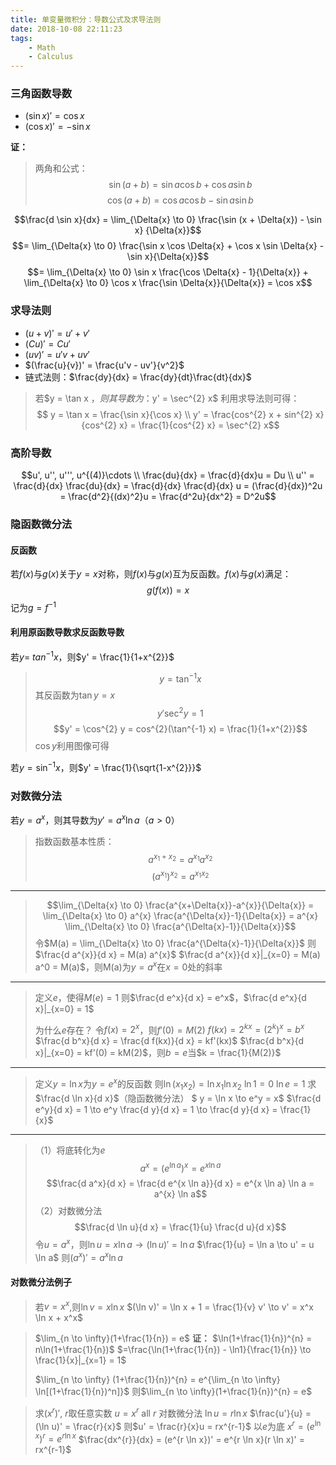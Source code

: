 ```yaml
---
title: 单变量微积分：导数公式及求导法则
date: 2018-10-08 22:11:23
tags:
    - Math
    - Calculus
---
```


### 三角函数导数
- $(\sin x)' = \cos x$
- $(\cos x)' = -\sin x$

**证：**

> 两角和公式：
> $$\sin (a+b) = \sin a \cos b + \cos a \sin b$$ $$\cos (a+b) = \cos a \cos b - \sin a \sin b$$

$$\frac{d \sin x}{dx} = \lim_{\Delta{x} \to 0} \frac{\sin (x + \Delta{x}) - \sin x} {\Delta{x}}$$ $$= \lim_{\Delta{x} \to 0} \frac{\sin x \cos \Delta{x} + \cos x \sin \Delta{x} - \sin x}{\Delta{x}}$$ $$= \lim_{\Delta{x} \to 0} \sin x \frac{\cos \Delta{x} - 1}{\Delta{x}} + \lim_{\Delta{x} \to 0} \cos x \frac{\sin \Delta{x}}{\Delta{x}} = \cos x$$

<!--more-->

### 求导法则
- $(u+v)' = u' + v'$
- $(Cu)' = Cu'$
- $(uv)' = u'v + uv'$
- $(\frac{u}{v})' = \frac{u'v - uv'}{v^2}$
- 链式法则：$\frac{dy}{dx} = \frac{dy}{dt}\frac{dt}{dx}$

> 若$y = \tan x $，则其导数为：$y' = \sec^{2}  x$
> 利用求导法则可得：
> $$ y = \tan x = \frac{\sin x}{\cos x} \\
> y' = \frac{cos^{2} x + sin^{2} x}{cos^{2} x} = \frac{1}{cos^{2} x} = \sec^{2} x$$

### 高阶导数
$$u', u'', u''', u^{(4)}\cdots \\
\frac{du}{dx} = \frac{d}{dx}u = Du \\
u'' = \frac{d}{dx} \frac{du}{dx} = \frac{d}{dx} \frac{d}{dx} u = (\frac{d}{dx})^2u = \frac{d^2}{(dx)^2}u = \frac{d^2u}{dx^2} = D^2u$$

### 隐函数微分法
#### 反函数
若$f(x)$与$g(x)$关于$y=x$对称，则$f(x)$与$g(x)$互为反函数。$f(x)$与$g(x)$满足：
$$g(f(x)) = x$$
记为$g=f^{-1}$
#### 利用原函数导数求反函数导数
若$y =\ tan^{-1} x$，则$y' = \frac{1}{1+x^{2}}$
> $$y = \tan^{-1} x$$
> 其反函数为$\tan y = x$
> $$y' \sec^{2} y = 1 $$ $$y' = \cos^{2} y = cos^{2}(\tan^{-1} x) = \frac{1}{1+x^{2}}$$
> $\cos y$利用图像可得

若$y = \sin^{-1} x$，则$y' = \frac{1}{\sqrt{1-x^{2}}}$

### 对数微分法
若$y = a^{x}$，则其导数为$y' = a^{x} \ln{a}$（$a > 0$）
> 指数函数基本性质：
> $$a^{x_{1} + x_{2}} = a^{x_{1}} a^{x_{2}}$$ $$(a^{x_{1}})^{x_{2}} = a^{x_{1} x_{2}}$$

---

> $$\lim_{\Delta{x} \to 0} \frac{a^{x+\Delta{x}}-a^{x}}{\Delta{x}} = \lim_{\Delta{x} \to 0} a^{x} \frac{a^{\Delta{x}}-1}{\Delta{x}} = a^{x} \lim_{\Delta{x} \to 0} \frac{a^{\Delta{x}-1}}{\Delta{x}}$$
> 令$M(a) = \lim_{\Delta{x} \to 0} \frac{a^{\Delta{x}-1}}{\Delta{x}}$
> 则$\frac{d a^{x}}{d x} = M(a) a^{x}$
> $\frac{d a^{x}}{d x}|_{x=0} = M(a) a^0 = M(a)$，则M(a)为$y=a^x$在$x=0$处的斜率

---

> 定义$e$，使得$M(e) = 1$
> 则$\frac{d e^x}{d x} = e^x$，$\frac{d e^x}{d x}|_{x=0} = 1$
> 
> 为什么$e$存在？
> 令$f(x) = 2^{x}$，则$f'(0) = M(2)$
> $f(kx) = 2^{kx} = (2^k)^{x} = b^{x}$
> $\frac{d b^x}{d x} = \frac{d f(kx)}{d x} = kf'(kx)$
> $\frac{d b^x}{d x}|_{x=0} = kf'(0) = kM(2)$，则$b=e$当$k = \frac{1}{M(2)}$

---

> 定义$y = \ln x$为$y = e^x$的反函数
> 则$\ln(x_{1} x_{2}) = \ln{x_{1}}\ln{x_{2}}$ 
> $\ln 1 = 0$ 
> $\ln e = 1$
> 求$\frac{d \ln x}{d x}$（隐函数微分法）
> $ y = \ln x \to e^y = x$
> $\frac{d e^y}{d x} = 1 \to e^y \frac{d y}{d x} = 1 \to \frac{d y}{d x} = \frac{1}{x}$

---

> （1）将底转化为$e$
> $$a^x = (e^{\ln a})^{x} = e^{x \ln a} $$ $$\frac{d a^x}{d x} = \frac{d e^{x \ln a}}{d x} = e^{x \ln a} \ln a = a^{x} \ln a$$
> （2）对数微分法
> $$\frac{d \ln u}{d x} = \frac{1}{u} \frac{d u}{d x}$$
> 令$u=a^x$，则$\ln u = x \ln a \to (\ln u)' = \ln a$
> $\frac{1}{u} = \ln a \to u' = u \ln a$
> 则$(a^x)' = a^x \ln a$

#### 对数微分法例子
> 若$v = x^x$,则$\ln v = x \ln x$
> $(\ln v)' = \ln x + 1 = \frac{1}{v} v' \to v' = x^x \ln x + x^x$

> $\lim_{n \to \infty}(1+\frac{1}{n}) = e$
> **证：**
> $\ln(1+\frac{1}{n})^{n} = n\ln(1+\frac{1}{n})$
> $=\frac{\ln(1+\frac{1}{n}) - \ln1}{\frac{1}{n}} \to \frac{1}{x}|_{x=1} = 1$
>
> $\lim_{n \to \infty} (1+\frac{1}{n})^{n} = e^{\lim_{n \to \infty} \ln[(1+\frac{1}{n})^n]}$
> 则$\lim_{n \to \infty}(1+\frac{1}{n})^{n} = e$

> 求$(x^{r})'$, $r$取任意实数
> $u = x^{r}$ all $r$
> 对数微分法
> $\ln u = r\ln x$
> $\frac{u'}{u} = (\ln u)' = \frac{r}{x}$
> 则$u' = \frac{r}{x}u = rx^{r-1}$
> 以$e$为底
> $x^{r} = (e^{\ln x})^{r} = e^{r \ln x}$
> $\frac{dx^{r}}{dx} = (e^{r \ln x})' = e^{r \ln x}(r \ln x)' = rx^{r-1}$
